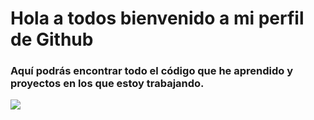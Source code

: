 # Hola a todos bienvenido a mi perfil de Github


### Aquí podrás encontrar todo el código que he aprendido y proyectos en los que estoy trabajando.

![](https://educacion30.b-cdn.net/wp-content/uploads/2022/06/Carreras-programacion-1536x1024.jpg.webp)

